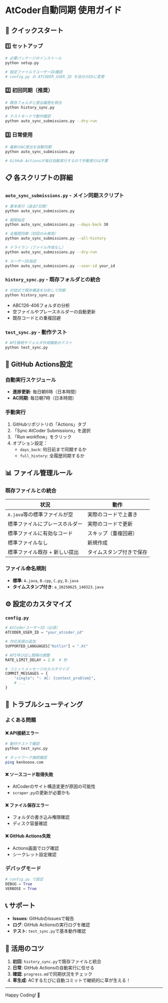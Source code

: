 # AtCoder自動同期 使用ガイド

## 🚀 クイックスタート

### 1️⃣ セットアップ
```bash
# 必要パッケージのインストール
python setup.py

# 設定ファイルでユーザーID確認
# config.py の ATCODER_USER_ID を自分のIDに変更
```

### 2️⃣ 初回同期（推奨）
```bash
# 既存フォルダと提出履歴を照合
python history_sync.py

# テストモードで動作確認
python auto_sync_submissions.py --dry-run
```

### 3️⃣ 日常使用
```bash
# 最新のAC提出を自動同期
python auto_sync_submissions.py

# GitHub Actionsが毎日自動実行するので手動実行は不要
```

## 📋 各スクリプトの詳細

### `auto_sync_submissions.py` - メイン同期スクリプト
```bash
# 基本実行（過去7日間）
python auto_sync_submissions.py

# 期間指定
python auto_sync_submissions.py --days-back 30

# 全履歴同期（初回のみ推奨）
python auto_sync_submissions.py --all-history

# ドライラン（ファイル作成なし）
python auto_sync_submissions.py --dry-run

# ユーザーID指定
python auto_sync_submissions.py --user-id your_id
```

### `history_sync.py` - 既存フォルダとの統合
```bash
# 対話式で既存構造を分析して同期
python history_sync.py
```
- ABC126-406フォルダの分析
- 空ファイルやプレースホルダーの自動更新
- 既存コードとの重複回避

### `test_sync.py` - 動作テスト
```bash
# API接続やフォルダ作成機能のテスト
python test_sync.py
```

## 🔧 GitHub Actions設定

### 自動実行スケジュール
- **進捗更新**: 毎日朝6時（日本時間）
- **AC同期**: 毎日朝7時（日本時間）

### 手動実行
1. GitHubリポジトリの「Actions」タブ
2. 「Sync AtCoder Submissions」を選択
3. 「Run workflow」をクリック
4. オプション設定：
   - `days_back`: 何日前まで同期するか
   - `full_history`: 全履歴同期するか

## 📊 ファイル管理ルール

### 既存ファイルとの統合
| 状況 | 動作 |
|------|------|
| `A.java`等の標準ファイルが空 | 実際のコードで上書き |
| 標準ファイルにプレースホルダー | 実際のコードで更新 |
| 標準ファイルに有効なコード | スキップ（重複回避） |
| 標準ファイルなし | 新規作成 |
| 標準ファイル既存 + 新しい提出 | タイムスタンプ付きで保存 |

### ファイル命名規則
- **標準**: `A.java`, `B.cpp`, `C.py`, `D.java`
- **タイムスタンプ付き**: `a_20250625_140323.java`

## ⚙️ 設定のカスタマイズ

### `config.py`
```python
# AtCoderユーザーID（必須）
ATCODER_USER_ID = "your_atcoder_id"

# 対応言語の追加
SUPPORTED_LANGUAGES["Kotlin"] = ".kt"

# API呼び出し間隔の調整
RATE_LIMIT_DELAY = 2.0  # 秒

# コミットメッセージのカスタマイズ
COMMIT_MESSAGES = {
    "single": "✨ AC: {contest_problem}",
    # ...
}
```

## 🐛 トラブルシューティング

### よくある問題

#### ❌ API接続エラー
```bash
# 動作テストで確認
python test_sync.py

# ネットワーク接続確認
ping kenkoooo.com
```

#### ❌ ソースコード取得失敗
- AtCoderのサイト構造変更が原因の可能性
- `scraper.py`の更新が必要かも

#### ❌ ファイル保存エラー
- フォルダの書き込み権限確認
- ディスク容量確認

#### ❌ GitHub Actions失敗
- Actions画面でログ確認
- シークレット設定確認

### デバッグモード
```python
# config.py で設定
DEBUG = True
VERBOSE = True
```

## 📞 サポート

- **Issues**: GitHubのIssuesで報告
- **ログ**: GitHub Actionsの実行ログを確認
- **テスト**: `test_sync.py`で基本動作確認

## 🎯 活用のコツ

1. **初回**: `history_sync.py`で既存ファイルと統合
2. **日常**: GitHub Actionsの自動実行に任せる
3. **確認**: `progress.md`で同期状況をチェック
4. **草生成**: ACするたびに自動コミットで継続的に草が生える！

---

Happy Coding! 🎉
